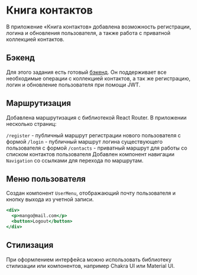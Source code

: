 # Книга контактов

В приложение «Книга контактов» добавлена возможность регистрации, логина и
обновления пользователя, а также работа с приватной коллекцией контактов.

## Бэкенд

Для этого задания есть готовый
[бэкенд](https://connections-api.herokuapp.com/docs/). Он поддерживает все
необходимые операции с коллекцией контактов, а так же регистрацию, логин и
обновление пользователя при помощи JWT.

## Маршрутизация

Добавлена маршрутизация с библиотекой React Router. В приложении несколько
страниц:

`/register` - публичный маршрут регистрации нового пользователя с формой
`/login` - публичный маршрут логина существующего пользователя с формой
`/contacts` - приватный маршрут для работы со списком контактов пользователя
Добавлен компонент навигации `Navigation` со ссылками для перехода по маршрутам.

## Меню пользователя

Создан компонент `UserMenu`, отображающий почту пользователя и кнопку выхода из
учетной записи.

```jsx
<div>
  <p>mango@mail.com</p>
  <button>Logout</button>
</div>
```

## Стилизация

При оформлением интерфейса можно использовать библиотеку стилизации или
компонентов, например Chakra UI или Material UI.
